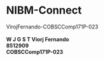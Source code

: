 # NIBM-Connect

VirojFernando-COBSCComp171P-023<br>
<br>
<b>
W J G S T Viorj Fernando<br>
8512909<br>
COBSCComp171P-023<br>
  </b>

